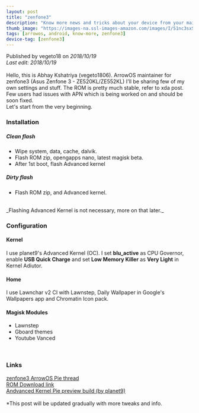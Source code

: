 ```yaml
---
layout: post
title: "zenfone3"
description: "Know more news and tricks about your device from your maintainer."
thumb_image: "https://images-na.ssl-images-amazon.com/images/I/51nc3sxSGqL._SX569_.jpg"
tags: [arrowos, android, know-more, zenfone3]
device-tag: [zenfone3]
---
```

Published by vegeto18 on _2018/10/19_ <br> 
_Last edit: 2018/10/19_
<br>
<br>
Hello, this is Abhay Kshatriya (vegeto1806). ArrowOS maintainer for zenfone3 (Asus Zenfone 3 - ZE520KL/ZE552KL)
I'll be sharing few of my own settings and stuff. The ROM is pretty much stable, refer to xda post. Few users had issues with APN which is being worked on and should be soon fixed.
<br>
Let's start from the very beginning.
<br>
### Installation
##### Clean flash
  - Wipe system, data, cache, dalvik.
  - Flash ROM zip, opengapps nano, latest magisk beta.
  - After 1st boot, flash Advanced kernel

##### Dirty flash
  - Flash ROM zip, and Advanced kernel.
<br>
_Flashing Advanced Kernel is not necessary, more on that later._
<br>

### Configuration
#### Kernel
I use planet9's Advanced Kernel (OC). I set **blu_active** as CPU Governor, enable **USB Quick Charge** and set **Low Memory Killer** as **Very Light** in Kernel Adiutor.
<br>

#### Home
I use Lawnchar v2 CI with Lawnstep, Daily Wallpaper in Google's Wallpapers app and Chromatin Icon pack.
<br>

#### Magisk Modules
  - Lawnstep
  - Gboard themes
  - Youtube Vanced
<br>

### Links
[zenfone3 ArrowOS Pie thread](https://forum.xda-developers.com/zenfone-3/development/rom-arrowos-ze520kl-ze552kl-t3849451)<br>
[ROM Download link](https://sourceforge.net/projects/arrow-os/files/arrow-9.x/zenfone3/)<br>
[Andvanced Kernel Pie preview build (by planet9)](https://forum.xda-developers.com/showpost.php?p=77850512&postcount=70)<br>
<br>
*This post will be updated gradually with more tweaks and info.
